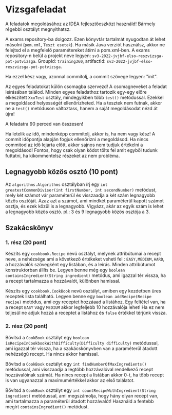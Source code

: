 # Vizsgafeladat

A feladatok megoldásához az IDEA fejlesztőeszközt használd! Bármely régebbi osztályt megnyithatsz.

A exams repository-ba dolgozz. Ezen könyvtár tartalmát nyugodtan át lehet másolni (`pom.xml`, `Teszt esetek`). Ha másik
Java verziót használsz, akkor ne felejtsd el a megfelelő paramétereket átírni a pom.xml-ben. A exams repository-n belül
a projekt neve legyen: `sv3-2022-jvjbf-elso-reszvizsga-pot-potvizsga`. GroupId: `training360`,
artifactId: `sv3-2022-jvjbf-elso-reszvizsga-pot-potvizsga`.

Ha ezzel kész vagy, azonnal commitolj, a commit szövege legyen: "init".

Az egyes feladatokat külön csomagba szervezd! A csomagneveket a feladat leírásában találod. Minden egyes feladathoz
tartozik egy-egy előre elkészített `XxxTest` osztály, mindegyikben több `test()` metódussal. Ezekkel a megoldásod
helyességét ellenőrizheted. Ha a tesztek nem futnak, akkor ne a
`test()` metóduson változtass, hanem a saját megoldásodat nézd át újra!

A feladatra 90 perced van összesen!

Ha letelik az idő, mindenképp commitolj, akkor is, ha nem vagy kész! A commit időpontja alapján fogjuk ellenőrizni a
megoldásod. Ha nincs commitod az idő lejárta előtt, akkor sajnos nem tudjuk értékelni a megoldásod! Fontos, hogy csak
olyan kódot tölts fel amit egyből tudunk futtatni, ha kikommentelsz részeket az nem probléma.

## Legnagyobb közös osztó (10 pont)

Az `algorithms.Algorithms` osztályban írj egy `int greatestCommonDivisor(int firstNumber, int secondNumber)` metódust, mely két számot vár paraméterül és visszaadja a két szám legnagyobb közös osztóját. 
Azaz azt a számot, ami mindkét paraméterül kapott számot osztja, és ezek közül is a legnagyobb. Vigyázz, akár az egyik szám is lehet a legnagyobb közös osztó. pl.: 3 és 9 legnagyobb közös osztója a 3. 

## Szakácskönyv

### 1. rész (20 pont)

Készíts egy `cookbook.Recipe` nevű osztályt, melynek attribútumai a recept neve, a nehézsége ami a következő értékeket
veheti fel : `EASY,MEDIUM,HARD`, a hozzávalók szövegként egy listában, és a leírás. Minden attribútumot konstruktorban
állíts be. Legyen benne még egy `boolean containsIngredient(String ingredient)` metódus, ami igazzal tér vissza, ha a recept 
tartalmazza a hozzávalót, különben hamissal. 

Készíts egy `cookbook.CookBook` nevű osztályt, amiben egy kezdetben üres receptek lista található. Legyen benne egy
`boolean addRecipe(Recipe recipe)` metódus, ami egy receptet hozzáaad a listához. Egy feltétel van, ha a recept `EASY`
vagy `MEDIUM`
akkor legfeljebb 10 hozzávalója lehet! Ha ez nem teljesül ne adjuk hozzá a receptet a listához és `false` értékkel
térjünk vissza.

### 2. rész (20 pont)

Bővítsd a `CookBook` osztályt egy `boolean isRecipeInCookbookWithDifficulty(Difficulty difficulty)` metódussal, ami igazzal tér vissza,
ha a szakácskönyvben van a paraméterül átadott nehézségű recept. Ha nincs akkor hamissal. 

Bővítsd a `CookBook` osztályt egy `int findNumberOfMaxIngredients()` metódussal, ami visszaadja a legtöbb hozzávalóval rendelkező
recept hozzávalóinak számát. Ha nincs recept a listában akkor 0-t, ha több recept is van ugyanazzal a maximumértékkel akkor az első találatot. 

Bővítsd a `CookBook` osztályt egy `int countRecipeWithIngredient(String ingredient)` metódussal, ami megszámolja, hogy hány olyan recept van,
ami tartalmazza a paraméterül átadott hozzávalót! Használd a fentebb megírt `containsIngredient()` metódust. 








